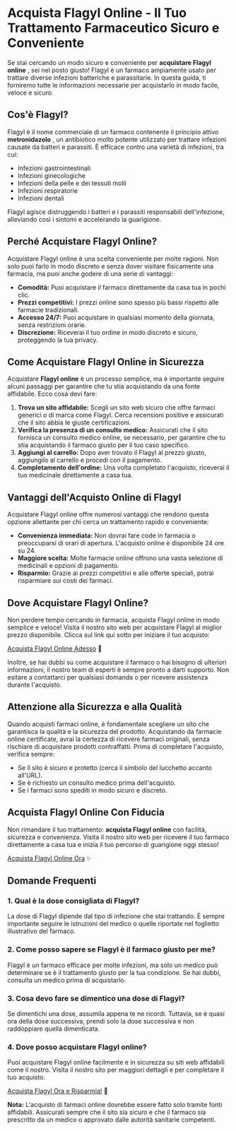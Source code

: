 # Acquista Flagyl Online - Il Tuo Trattamento Farmaceutico Sicuro e Conveniente

Se stai cercando un modo sicuro e conveniente per **acquistare Flagyl online** , sei nel posto giusto! Flagyl è un farmaco ampiamente usato per trattare diverse infezioni batteriche e parassitarie. In questa guida, ti forniremo tutte le informazioni necessarie per acquistarlo in modo facile, veloce e sicuro.

## Cos'è Flagyl?

Flagyl è il nome commerciale di un farmaco contenente il principio attivo **metronidazolo** , un antibiotico molto potente utilizzato per trattare infezioni causate da batteri e parassiti. È efficace contro una varietà di infezioni, tra cui:

- Infezioni gastrointestinali
- Infezioni ginecologiche
- Infezioni della pelle e dei tessuti molli
- Infezioni respiratorie
- Infezioni dentali

Flagyl agisce distruggendo i batteri e i parassiti responsabili dell'infezione, alleviando così i sintomi e accelerando la guarigione.

## Perché Acquistare Flagyl Online?

Acquistare Flagyl online è una scelta conveniente per molte ragioni. Non solo puoi farlo in modo discreto e senza dover visitare fisicamente una farmacia, ma puoi anche godere di una serie di vantaggi:

- **Comodità:** Puoi acquistare il farmaco direttamente da casa tua in pochi clic.
- **Prezzi competitivi:** I prezzi online sono spesso più bassi rispetto alle farmacie tradizionali.
- **Accesso 24/7:** Puoi acquistare in qualsiasi momento della giornata, senza restrizioni orarie.
- **Discrezione:** Riceverai il tuo ordine in modo discreto e sicuro, proteggendo la tua privacy.

## Come Acquistare Flagyl Online in Sicurezza

Acquistare **Flagyl online** è un processo semplice, ma è importante seguire alcuni passaggi per garantire che tu stia acquistando da una fonte affidabile. Ecco cosa devi fare:

1. **Trova un sito affidabile:** Scegli un sito web sicuro che offre farmaci generici o di marca come Flagyl. Cerca recensioni positive e assicurati che il sito abbia le giuste certificazioni.
2. **Verifica la presenza di un consulto medico:** Assicurati che il sito fornisca un consulto medico online, se necessario, per garantire che tu stia acquistando il farmaco giusto per il tuo caso specifico.
3. **Aggiungi al carrello:** Dopo aver trovato il Flagyl al prezzo giusto, aggiungilo al carrello e procedi con il pagamento.
4. **Completamento dell'ordine:** Una volta completato l'acquisto, riceverai il tuo medicinale direttamente a casa tua.

## Vantaggi dell'Acquisto Online di Flagyl

Acquistare Flagyl online offre numerosi vantaggi che rendono questa opzione allettante per chi cerca un trattamento rapido e conveniente:

- **Convenienza immediata:** Non dovrai fare code in farmacia o preoccuparsi di orari di apertura. L'acquisto online è disponibile 24 ore su 24.
- **Maggiore scelta:** Molte farmacie online offrono una vasta selezione di medicinali e opzioni di pagamento.
- **Risparmio:** Grazie ai prezzi competitivi e alle offerte speciali, potrai risparmiare sui costi dei farmaci.

## Dove Acquistare Flagyl Online?

Non perdere tempo cercando in farmacia, acquista Flagyl online in modo semplice e veloce! Visita il nostro sito web per acquistare Flagyl al miglior prezzo disponibile. Clicca sul link qui sotto per iniziare il tuo acquisto:

[Acquista Flagyl Online Adesso](https://tinyurl.com/flagylbestprice) 🚀

Inoltre, se hai dubbi su come acquistare il farmaco o hai bisogno di ulteriori informazioni, il nostro team di esperti è sempre pronto a darti supporto. Non esitare a contattarci per qualsiasi domanda o per ricevere assistenza durante l'acquisto.

## Attenzione alla Sicurezza e alla Qualità

Quando acquisti farmaci online, è fondamentale scegliere un sito che garantisca la qualità e la sicurezza del prodotto. Acquistando da farmacie online certificate, avrai la certezza di ricevere farmaci originali, senza rischiare di acquistare prodotti contraffatti. Prima di completare l'acquisto, verifica sempre:

- Se il sito è sicuro e protetto (cerca il simbolo del lucchetto accanto all'URL).
- Se è richiesto un consulto medico prima dell'acquisto.
- Se i farmaci sono spediti in modo sicuro e discreto.

## Acquista Flagyl Online Con Fiducia

Non rimandare il tuo trattamento: **acquista Flagyl online** con facilità, sicurezza e convenienza. Visita il nostro sito web per ricevere il tuo farmaco direttamente a casa tua e inizia il tuo percorso di guarigione oggi stesso!

[Acquista Flagyl Online Ora](https://tinyurl.com/flagylbestprice) ✨

## Domande Frequenti

### 1. Qual è la dose consigliata di Flagyl?

La dose di Flagyl dipende dal tipo di infezione che stai trattando. È sempre importante seguire le istruzioni del medico o quelle riportate nel foglietto illustrativo del farmaco.

### 2. Come posso sapere se Flagyl è il farmaco giusto per me?

Flagyl è un farmaco efficace per molte infezioni, ma solo un medico può determinare se è il trattamento giusto per la tua condizione. Se hai dubbi, consulta un medico prima di acquistarlo.

### 3. Cosa devo fare se dimentico una dose di Flagyl?

Se dimentichi una dose, assumila appena te ne ricordi. Tuttavia, se è quasi ora della dose successiva, prendi solo la dose successiva e non raddoppiare quella dimenticata.

### 4. Dove posso acquistare Flagyl online?

Puoi acquistare Flagyl online facilmente e in sicurezza su siti web affidabili come il nostro. Visita il nostro sito per maggiori dettagli e per completare il tuo acquisto.

[Acquista Flagyl Ora e Risparmia!](https://tinyurl.com/flagylbestprice) 💊

**Nota:** L'acquisto di farmaci online dovrebbe essere fatto solo tramite fonti affidabili. Assicurati sempre che il sito sia sicuro e che il farmaco sia prescritto da un medico o approvato dalle autorità sanitarie competenti.
